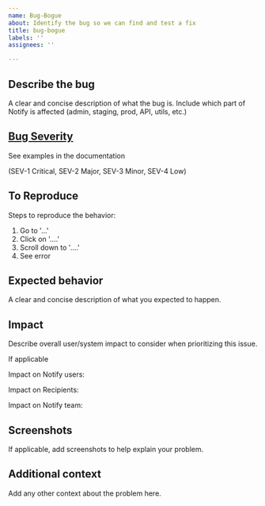 ```yaml
---
name: Bug-Bogue
about: Identify the bug so we can find and test a fix
title: bug-bogue
labels: ''
assignees: ''

---
```


## Describe the bug 

A clear and concise description of what the bug is. Include which part of Notify is affected (admin, staging, prod, API, utils, etc.)

## [Bug Severity](https://docs.google.com/document/d/1tcD32bjJRaREsMgaUEoXAk400y1dKzzaKR0G5Sr1w20/edit)
See examples in the documentation

(SEV-1 Critical, SEV-2 Major, SEV-3 Minor, SEV-4 Low) 

## To Reproduce

Steps to reproduce the behavior:

1. Go to '...'
2. Click on '....'
3. Scroll down to '....'
4. See error

## Expected behavior

A clear and concise description of what you expected to happen.

## Impact

Describe overall user/system impact to consider when prioritizing this issue.

If applicable

Impact on Notify users:

Impact on Recipients:

Impact on Notify team: 

## Screenshots

If applicable, add screenshots to help explain your problem.

## Additional context

Add any other context about the problem here.
